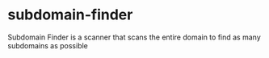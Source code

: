 # subdomain-finder
Subdomain Finder is a scanner that scans the entire domain to find as many subdomains as possible
